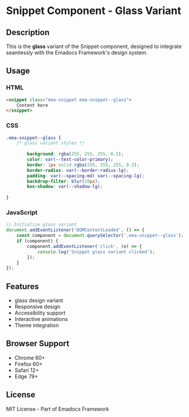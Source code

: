 # Snippet Component - Glass Variant

## Description
This is the **glass** variant of the Snippet component, designed to integrate seamlessly with the Emadocs Framework's design system.

## Usage

### HTML
```html
<snippet class="ema-snippet ema-snippet--glass">
    Content here
</snippet>
```

### CSS
```css
.ema-snippet--glass {
    /* glass variant styles */
    
        background: rgba(255, 255, 255, 0.1);
        color: var(--text-color-primary);
        border: 1px solid rgba(255, 255, 255, 0.2);
        border-radius: var(--border-radius-lg);
        padding: var(--spacing-md) var(--spacing-lg);
        backdrop-filter: blur(10px);
        box-shadow: var(--shadow-lg);
    
}
```

### JavaScript
```javascript
// Initialize glass variant
document.addEventListener('DOMContentLoaded', () => {
    const component = document.querySelector('.ema-snippet--glass');
    if (component) {
        component.addEventListener('click', (e) => {
            console.log('Snippet glass variant clicked');
        });
    }
});
```

## Features
- glass design variant
- Responsive design
- Accessibility support
- Interactive animations
- Theme integration

## Browser Support
- Chrome 60+
- Firefox 60+
- Safari 12+
- Edge 79+

## License
MIT License - Part of Emadocs Framework
